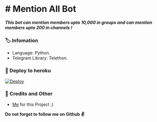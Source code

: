 # # Mention All Bot
_**This bot can mention members upto 10,000 in groups and can mention members upto 200 in channels !**_

### 🏷 Infomation
- Language: Python.
- Telegram Library: Telethon.

### 🚀 Deploy to heroku
[![Deploy](https://www.herokucdn.com/deploy/button.svg)](https://heroku.com/deploy?template=https://github.com/tana9373/MEMBER_TAGGER)

### 🎯 Credits and Other
- [Me](https://github.com/AnjanaMadu) for this Project ;)

**Do not forget to follow me on Github ✌️**
